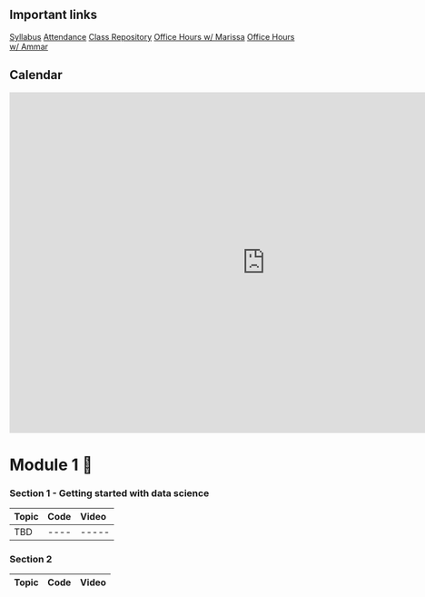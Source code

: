 ## Important links 

[Syllabus](https://drive.google.com/file/d/1GV1nO8scPDJ6YRjHhkZdivPyLsZ90CQx/view?usp=sharing)
[Attendance](https://docs.google.com/spreadsheets/d/1Gh6lVjdON4BlypWi0kg5J8wmOp5wA8lYEY9NNno8NNE/edit#gid=0)
[Class Repository](https://github.com/learn-co-students/DC-DS-071519)
[Office Hours w/ Marissa]()
[Office Hours w/ Ammar](https://calendar.google.com/calendar/selfsched?sstoken=UUpTVFpneHQ3eFZ2fGRlZmF1bHR8ODM2Y2UzYWUyMmNhOTZkNGQzNDMyN2EyMzZmMGRjZmM)


## Calendar

<iframe src="https://calendar.google.com/calendar/b/1/embed?height=600&amp;wkst=1&amp;bgcolor=%23ffffff&amp;ctz=America%2FNew_York&amp;src=ZmxhdGlyb25zY2hvb2wuY29tX3NtZWE2aWE4bWluN252YWRjY2o5aWwzY2hvQGdyb3VwLmNhbGVuZGFyLmdvb2dsZS5jb20&amp;color=%234285F4&amp;mode=WEEK&amp;showNav=1&amp;showPrint=0&amp;showCalendars=0&amp;showTitle=0&amp;title" style="border-width:0" width="900" height="600" frameborder="0" scrolling="no"></iframe>

# Module 1 🌱

### Section 1 - Getting started with data science
| Topic                                  | Code                | Video                |
|:---|:---|:---|
|   TBD                                  | ----                | -----                |

### Section 2

| Topic                                  | Code                | Video                |
|:---|:---|:---|
